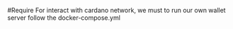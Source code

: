#Require
For interact with cardano network, we must to run our own wallet server follow the docker-compose.yml